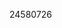 [//]: # (Created by ./bin/manage_files.pl from ./species/Globodera_pallida/PRJEB123/Globodera_pallida_PRJEB123.publication.html on Thu Jun 11 13:44:12 2020)
24580726
